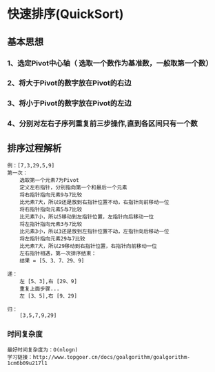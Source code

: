 # 快速排序(QuickSort)

## 基本思想
### 1、选定Pivot中心轴（ 选取一个数作为基准数，一般取第一个数）
### 2、将大于Pivot的数字放在Pivot的右边
### 3、将小于Pivot的数字放在Pivot的左边
### 4、分别对左右子序列重复前三步操作,直到各区间只有一个数

## 排序过程解析
    例：[7,3,29,5,9]
    第一次：
        选取第一个元素7为Pivot
        定义左右指针，分别指向第一个和最后一个元素
        将右指针指向元素9与7比较
        比元素7大，所以9还是放到右指针位置不动，右指针向前移动一位
        将右指针指向元素5与7比较
        比元素7小，所以5移动到左指针位置，左指针向后移动一位
        将左指针指向元素3与7比较
        比元素3小，所以3还是放到左指针位置不动，左指针向后移动一位
        将左指针指向元素29与7比较
        比元素7大，所以29移动到右指针位置，右指针向前移动一位
        左右指针相遇，第一次排序结束：
        结果 = [5、3、7、29、9]
        
    递：
        左 [5、3],右 [29、9]
        重复上面步骤...
        左 [3、5],右 [9、29]

    归：
        [3,5,7,9,29]

### 时间复杂度
    最好时间复杂度为：O(nlogn)
    学习链接：http://www.topgoer.cn/docs/goalgorithm/goalgorithm-1cm6b09u217l1
